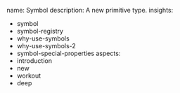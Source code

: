 name: Symbol
description: A new primitive type.
insights:
  - symbol
  - symbol-registry
  - why-use-symbols
  - why-use-symbols-2
  - symbol-special-properties
aspects:
  - introduction
  - new
  - workout
  - deep
